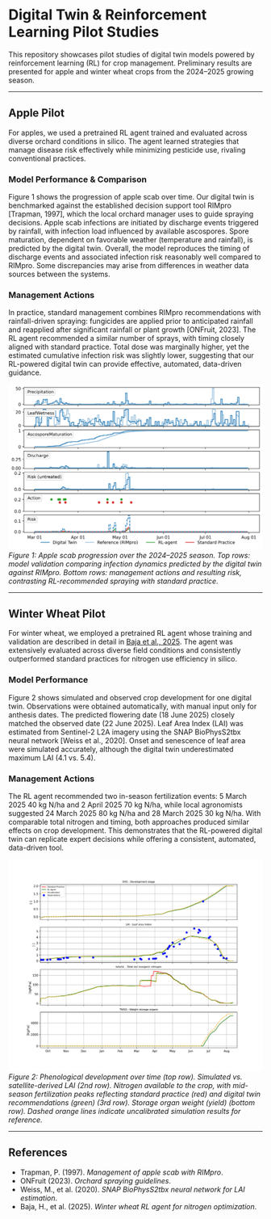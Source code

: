 # Digital Twin & Reinforcement Learning Pilot Studies

This repository showcases pilot studies of digital twin models powered by reinforcement learning (RL) for crop management. Preliminary results are presented for apple and winter wheat crops from the 2024–2025 growing season.

---

## Apple Pilot

For apples, we used a pretrained RL agent trained and evaluated across diverse orchard conditions in silico. The agent learned strategies that manage disease risk effectively while minimizing pesticide use, rivaling conventional practices.

### Model Performance & Comparison

Figure 1 shows the progression of apple scab over time. Our digital twin is benchmarked against the established decision support tool RIMpro [Trapman, 1997], which the local orchard manager uses to guide spraying decisions. Apple scab infections are initiated by discharge events triggered by rainfall, with infection load influenced by available ascospores. Spore maturation, dependent on favorable weather (temperature and rainfall), is predicted by the digital twin. Overall, the model reproduces the timing of discharge events and associated infection risk reasonably well compared to RIMpro. Some discrepancies may arise from differences in weather data sources between the systems.

### Management Actions

In practice, standard management combines RIMpro recommendations with rainfall-driven spraying: fungicides are applied prior to anticipated rainfall and reapplied after significant rainfall or plant growth [ONFruit, 2023]. The RL agent recommended a similar number of sprays, with timing closely aligned with standard practice. Total dose was marginally higher, yet the estimated cumulative infection risk was slightly lower, suggesting that our RL-powered digital twin can provide effective, automated, data-driven guidance.

![Apple Pilot Simulation](Simulations_Spain.png)
*Figure 1: Apple scab progression over the 2024–2025 season. Top rows: model validation comparing infection dynamics predicted by the digital twin against RIMpro. Bottom rows: management actions and resulting risk, contrasting RL-recommended spraying with standard practice.*

---

## Winter Wheat Pilot

For winter wheat, we employed a pretrained RL agent whose training and validation are described in detail in [Baja et al., 2025](#). The agent was extensively evaluated across diverse field conditions and consistently outperformed standard practices for nitrogen use efficiency in silico.

### Model Performance

Figure 2 shows simulated and observed crop development for one digital twin. Observations were obtained automatically, with manual input only for anthesis dates. The predicted flowering date (18 June 2025) closely matched the observed date (22 June 2025). Leaf Area Index (LAI) was estimated from Sentinel-2 L2A imagery using the SNAP BioPhysS2tbx neural network [Weiss et al., 2020]. Onset and senescence of leaf area were simulated accurately, although the digital twin underestimated maximum LAI (4.1 vs. 5.4).

### Management Actions

The RL agent recommended two in-season fertilization events: 5 March 2025 40 kg N/ha and 2 April 2025 70 kg N/ha, while local agronomists suggested 24 March 2025 80 kg N/ha and 28 March 2025 30 kg N/ha. With comparable total nitrogen and timing, both approaches produced similar effects on crop development. This demonstrates that the RL-powered digital twin can replicate expert decisions while offering a consistent, automated, data-driven tool.

![Winter Wheat Simulation](Simulations_Lithuania.png)
*Figure 2: Phenological development over time (top row). Simulated vs. satellite-derived LAI (2nd row). Nitrogen available to the crop, with mid-season fertilization peaks reflecting standard practice (red) and digital twin recommendations (green) (3rd row). Storage organ weight (yield) (bottom row). Dashed orange lines indicate uncalibrated simulation results for reference.*

---

## References

- Trapman, P. (1997). *Management of apple scab with RIMpro*.  
- ONFruit (2023). *Orchard spraying guidelines*.  
- Weiss, M., et al. (2020). *SNAP BioPhysS2tbx neural network for LAI estimation*.  
- Baja, H., et al. (2025). *Winter wheat RL agent for nitrogen optimization*.  
